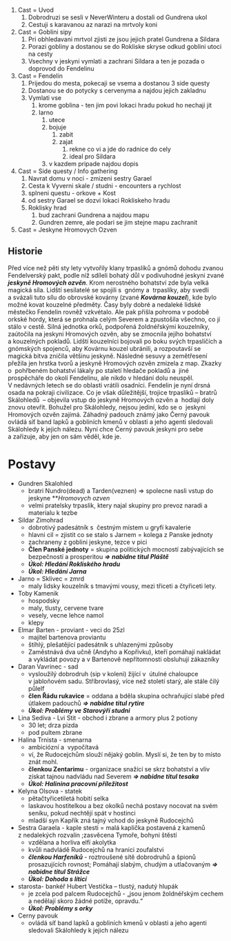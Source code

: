 1. Cast = Uvod
	1. Dobrodruzi se sesli v NeverWinteru a dostali od Gundrena ukol
	2. Cestuji s karavanou az narazi na mrtvoly koni
2. Cast = Goblini sipy
	1. Pri obhledavani mrtvol zjisti ze jsou jejich pratel Gundrena a Sildara
	2. Porazi gobliny a dostanou se do Rokliske skryse odkud goblini utoci na cesty
	3. Vsechny v jeskyni vymlati a zachrani Sildara a ten je pozada o doprovod do Fendelinu
3. Cast = Fendelin
	1. Prijedou do mesta, pokecaji se vsema a dostanou 3 side questy
	2. Dostanou se do potycky s cervenyma a najdou jejich zakladnu
	3. Vymlati vse
		1. krome goblina - ten jim povi lokaci hradu pokud ho nechaji jit
		2. Iarno
			1. utece
			2. bojuje
				1. zabit
				2. zajat
					1. rekne co vi a jde do radnice do cely
					2. ideal pro Sildara
			3. v kazdem pripade najdou dopis
4. Cast = Side questy / Info gathering
	1. Navrat domu v noci - zmizeni sestry Garael
	2. Cesta k Vyverni skale / studni - encounters a rychlost
	3. splneni questu - orkove + Kost
	4. od sestry Garael se dozvi lokaci Rokliskeho hradu
	5. Roklisky hrad
		1. bud zachrani Gundrena a najdou mapu
		2. Gundren zemre, ale podari se jim stejne mapu zachranit
5. Cast = Jeskyne Hromovych Ozven
## Historie
Před více než pěti sty lety vytvořily klany trpaslíků a gnómů dohodu zvanou Fendelverský pakt, podle níž sdíleli bohatý důl v podivuhodné jeskyni zvané ***jeskyně Hromových ozvěn***. Krom nerostného bohatství zde byla velká magická síla. Lidští sesilatelé se spojili s  gnómy a  trpaslíky, aby svedli a svázali tuto sílu do obrovské kovárny (zvané ***Kovárna kouzel***), kde bylo možné kovat kouzelné předměty. Časy byly dobré a nedaleké lidské městečko Fendelin rovněž vzkvétalo. 
Ale pak přišla pohroma v podobě orkské hordy, která se prohnala celým Severem a zpustošila všechno, co jí stálo v cestě. Silná jednotka orků, podpořená žoldnéřskými kouzelníky, zaútočila na jeskyni Hromových ozvěn, aby se zmocnila jejího bohatství a kouzelných pokladů. Lidští kouzelníci bojovali po boku svých trpasličích a  gnómských spojenců, aby Kovárnu kouzel ubránili, a rozpoutavší se magická bitva zničila většinu jeskyně. Následné sesuvy a zemětřesení přežila jen hrstka tvorů a jeskyně Hromových ozvěn zmizela z map. 
Zkazky o  pohřbeném bohatství lákaly po staletí hledače pokladů a  jiné prospěcháře do okolí Fendelinu, ale nikdo v hledání dolu neuspěl. V nedávných letech se do oblasti vrátili osadníci. Fendelin je nyní drsná osada na pokraji civilizace. Co je však důležitější, trojice trpaslíků – bratrů Skálohledů  – objevila vstup do jeskyně Hromových ozvěn a  hodlají doly znovu otevřít.
Bohužel pro Skálohledy, nejsou jediní, kdo se o  jeskyni Hromových ozvěn zajímá. Záhadný padouch známý jako Černý pavouk ovládá síť band lapků a gobliních kmenů v oblasti a jeho agenti sledovali Skálohledy k jejich nálezu. Nyní chce Černý pavouk jeskyni pro sebe a zařizuje, aby jen on sám věděl, kde je.
# Postavy
- Gundren Skalohled
	- bratri Nundro(dead) a Tarden(veznen) => spolecne nasli vstup do jeskyne ***Hromovych ozven*
	- velmi pratelsky trpaslik, ktery najal skupiny pro prevoz naradi a materialu k tezbe
- Sildar Zimohrad
	- dobrotivý padesátník s  čestným místem u gryfí kavalerie
	-  hlavni cil = zjistit co se stalo s Jarnem = kolega z Panske jednoty
	- zachraneny z goblini jeskyne, tezce v pici
	- **Člen Panské jednoty** = skupina politických mocností zabývajících se bezpečností a prosperitou  ***=> nabidne titul Pláště***
	- ***Úkol: Hledání Rokliského hradu***
	- ***Úkol: Hledání Jarna***
- Jarno = Sklivec = zmrd
	- maly lidsky kouzelník s tmavými vousy, mezi třiceti a čtyřiceti lety.
- Toby Kamenik
	- hospodsky
	- maly, tlusty, cervene tvare
	- vesely, vecne lehce namol
	- klepy
- Elmar Barten - proviant - veci do 25zl
	- majitel bartenova proviantu
	- štíhlý, plešatějící padesátník s uhlazenými způsoby
	- Zaměstnává dva učně (Andyho a Kopřivku), kteří pomáhají nakládat a vykládat povozy a v Bartenově nepřítomnosti obsluhují zákazníky
- Daran Vavrinec - sad
	- vysloužilý dobrodruh (sip v koleni) žijící v  útulné chaloupce v jabloňovém sadu. Stříbrovlasý, více než století starý, ale stále čilý půlelf
	- **člen Řádu rukavice** = oddana a bděla skupina ochraňující slabé před útlakem padouchů  ***=> nabidne titul rytire***
	- ***Úkol: Problémy ve Starovýří studni***
- Lina Sediva - Lvi Stit - obchod i zbrane a armory plus 2 potiony
	- 30 let; drza pizda
	- pod pultem zbrane
- Halina Trnista - smenarna
	- ambiciózní a  vypočítavá
	- ví, že Rudocejchům slouží nějaký goblin. Myslí si, že ten by to místo znát mohl.
	- **členkou Zentarimu** - organizace snažící se skrz bohatství a vliv získat tajnou nadvládu nad Severem ***=> nabidne titul tesaka***
	- ***Úkol: Halinina pracovní příležitost***
- Kelyna Olsova - statek
	- pětačtyřicetiletá hobití selka
	- laskavou hostitelkou a bez okolků nechá postavy nocovat na svém seníku, pokud nechtějí spát v hostinci
	- mladší syn Kapřík zná tajný vchod do jeskyně Rudocejchů
- Sestra Garaela - kaple stesti = malá kaplička postavená z kamenů z nedalekých rozvalin ;zasvěcena Tymoře, bohyni štěstí
	- vzdělana a horliva elfí akolytka
	- kvůli nadvládě Rudocejchů na hranici zoufalstvi
	- ***členkou Harfeníků*** - roztroušené sítě dobrodruhů a špionů prosazujících rovnost; Pomáhají slabým, chudým a utlačovaným  ***=> nabidne titul Strážce***
	- ***Úkol: Dohoda s líticí***
- starosta- bankéř Hubert Vestička – tlustý, nadutý hlupák
	-  je zcela pod palcem Rudocejchů - „jsou jenom žoldnéřským cechem a nedělají skoro žádné potíže, opravdu.“
	-  ***Úkol: Problémy s orky***
- Cerny pavouk
	- ovládá síť band lapků a gobliních kmenů v oblasti a jeho agenti sledovali Skálohledy k jejich nálezu